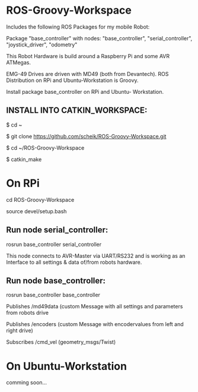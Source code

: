 ROS-Groovy-Workspace
========================
Includes the following ROS Packages for my mobile Robot:

Package "base_controller" with nodes: "base_controller", "serial_controller", "joystick_driver", "odometry"


This Robot Hardware is build around a Raspberry Pi 
and some AVR ATMegas. 

EMG-49 Drives are driven with MD49 (both from Devantech).
ROS Distribution on RPi and Ubuntu-Workstation is Groovy.

Install package base_controller on RPi and Ubuntu- Workstation.

INSTALL INTO CATKIN_WORKSPACE:
---------------------------

$ cd ~

$ git clone https://github.com/scheik/ROS-Groovy-Workspace.git

$ cd ~/ROS-Groovy-Workspace

$ catkin_make

On RPi
=============

cd ROS-Groovy-Workspace

source devel/setup.bash

Run node serial_controller: 
---------------------------

rosrun base_controller serial_controller

This node connects to AVR-Master via UART/RS232 and is working as an Interface to all settings & data of/from robots hardware.

Run node base_controller: 
-----------------------------

rosrun base_controller base_controller

Publishes /md49data (custom Message with all settings and parameters from robots drive

Publishes /encoders (custom Message with encodervalues from left and right drive)

Subscribes /cmd_vel (geometry_msgs/Twist)

On Ubuntu-Workstation
=====================

comming soon...
